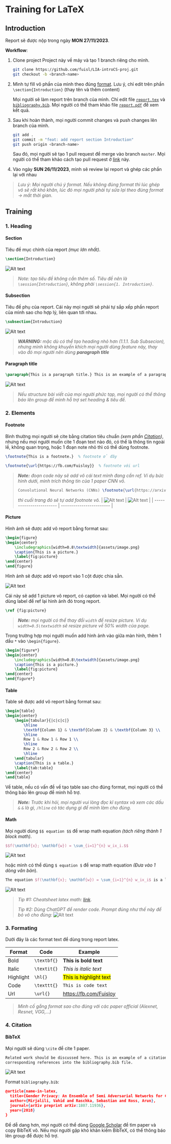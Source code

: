 # Training for LaTeX

## Introduction

Report sẽ được nộp trong ngày **MON 27/11/2023**.

**Workflow**:

1. Clone project Project này về máy và tạo 1 branch riêng cho mình.

    ```bash
    git clone https://github.com/fuisl/LIA-introCS-proj.git
    git checkout -b <branch-name>
    ```

2. Mình tự fill vô phần của mình theo đúng [format](#training). Lưu ý, chỉ edit trên phần `\section{Introduction}` (thay tên và thêm content)

    Mọi người sẽ làm report trên branch của mình. Chỉ edit file [`report.tex`](report.tex) và [`bibliography.bib`](bibliography.bib). Mọi người có thể tham khảo file [`report.pdf`](report.pdf) để xem kết quả.

3. Sau khi hoàn thành, mọi người commit changes và push changes lên branch của mình.

    ```bash
    git add .
    git commit -m "feat: add report section Introduction"
    git push origin <branch-name>
    ```

    Sau đó, mọi người sẽ tạo 1 pull request để merge vào branch `master`. Mọi người có thể tham khảo cách tạo pull request ở [link](https://docs.github.com/en/github/collaborating-with-issues-and-pull-requests/creating-a-pull-request) này.

4. Vào ngày **SUN 26/11/2023**, mình sẽ review lại report và ghép các phần lại với nhau

> *Lưu ý: Mọi người chú ý format. Nếu không đúng format thì lúc ghép vô sẽ rất khó khăn, lúc đó mọi người phải tự sửa lại theo đúng format -> mất thời gian.*

## Training

### 1. Heading

#### Section

Tiêu đề mục chính của report *(mục lớn nhất)*.

```latex
\section{Introduction}
```

![Alt text](assets/image-1.png)

> *Note: tạo tiêu đề không cần thêm số. Tiêu đề nên là `\session{Introduction}`, không phải `\session{1. Introduction}`.*

#### Subsection

Tiêu đề phụ của report. Cái này mọi người sẽ phải tự sắp xếp phần report của mình sao cho hợp lý, liên quan tới nhau.

```latex
\subsection{Introduction}
```

![Alt text](assets/image-2.png)

> ***WARNING:** mặc dù có thể tạo heading nhỏ hơn (1.1.1. Sub Subsecion), nhưng mình không khuyến khích mọi người dùng feature này, thay vào đó mọi người nên dùng **paragraph title***

#### Paragraph title

```latex
\paragraph{This is a paragraph title.} This is an example of a paragraph
```

![Alt text](assets/image-3.png)

> *Nếu structure bài viết của mọi người phức tạp, mọi người có thể thông báo lên group để mình hỗ trợ set heading & tiêu đề.*

### 2. Elements

#### Footnote

Bình thường mọi người sẽ cite bằng citation tiêu chuẩn *(xem phần [Citation](#4-citation))*, nhưng nếu mọi người muốn cite 1 đoạn text nào đó, có thể là thông tin ngoài lề, không quan trọng, hoặc 1 đoạn note nhỏ thì có thể dùng footnote.

```latex
\footnote{This is a footnote.}  % footnote ở đây

\footnote{\url{https://fb.com/Fuisloy}}  % footnote với url
```

> ***Note:** đoạn code này sẽ add vô cái text mình đang cần ref. Ví dụ bức hình dưới, mình trích thông tin của 1 paper CNN vô.*
>
> ```latex
> Convolutional Neural Networks (CNNs) \footnote{\url{https://arxiv.org/pdf/1511.08458.pdf}} have garnered particular attention and proven to be a pivotal model.
> ```
>
> *thì cuối trang đó sẽ tự add footnote vô.*
> | ![Alt text](assets/image-4.png) | ![Alt text](assets/image-5.png) |
> | ------------------------ | ------------------------ |

#### Picture

Hình ảnh sẽ được add vô report bằng format sau:

```latex
\begin{figure}
\begin{center}
    \includegraphics[width=0.8\textwidth]{assets/image.png}
    \caption{This is a picture.}
    \label{fig:picture}
\end{center}
\end{figure}
```

Hình ảnh sẽ được add vô report vào 1 cột được chia sẵn.

![Alt text](assets/image-9.png)

Cái này sẽ add 1 picture vô report, có caption và label. Mọi người có thể dùng label để ref lại hình ảnh đó trong report.

```latex
\ref {fig:picture}
```

> ***Note:** mọi người có thể thay đổi `width` để resize picture. Ví dụ `width=0.5\textwidth` sẽ resize picture về 50% width của page.*

Trong trường hợp mọi người muốn add hình ảnh vào giữa màn hình, thêm 1 dấu `*` vào `\begin{figure}`.

```latex
\begin{figure*}
\begin{center}
    \includegraphics[width=0.8\textwidth]{assets/image.png}
    \caption{This is a picture.}
    \label{fig:picture}
\end{center}
\end{figure*}
```

#### Table

Table sẽ được add vô report bằng format sau:

```latex
\begin{table}
\begin{center}
    \begin{tabular}{|c|c|c|}
        \hline
        \textbf{Column 1} & \textbf{Column 2} & \textbf{Column 3} \\
        \hline
        Row 1 & Row 1 & Row 1 \\
        \hline
        Row 2 & Row 2 & Row 2 \\
        \hline
    \end{tabular}
    \caption{This is a table.}
    \label{tab:table}
\end{center}
\end{table}
```

Về table, nếu có vấn đề về tạo table sao cho đúng format, mọi người có thể thông báo lên group để mình hỗ trợ.

> ***Note:** Trước khi hỏi, mọi người vui lòng đọc kĩ syntax và xem các dấu `&` `&` là gì, `/hline` có tác dụng gì để mình làm cho đúng.*

#### Math

Mọi người dùng `$$ equation $$` để wrap math equation *(tách riêng thành 1 block math)*.

```latex
$$f(\mathbf{x}; \mathbf{w}) = \sum_{i=1}^{n} w_ix_i.$$
```

![Alt text](assets/image-6.png)

hoặc mình có thể dùng `$ equation $` để wrap math equation *(Đưa vào 1 dòng văn bản*).

```latex
The equation $f(\mathbf{x}; \mathbf{w}) = \sum_{i=1}^{n} w_ix_i$ is a linear function.
```

![Alt text](assets/image-7.png)

> *Tip #1: Cheatsheet latex math: [link](https://quickref.me/latex)*.
>
> *Tip #2: Dùng ChatGPT để render code. Prompt đúng như thế này để bỏ vô cho đúng:*
> ![Alt text](assets/image-8.png)

### 3. Formating

Dưới đây là các format text để dùng trong report latex.

|Format|Code|Example|
|------|----|-------|
|Bold|`\textbf{}`|**This is bold text**|
|Italic|`\textit{}`|*This is italic text*|
|Highlight|`\hl{}`|<mark>This is highlight text</mark>|
|Code|`\texttt{}`|`This is code text`|
|Url|`\url{}`|<https://fb.com/Fuisloy>|

> *Mình cố gắng format sao cho đúng với các paper official (Alexnet, Resnet, VGG,...)*

### 4. Citation

#### BibTeX

Mọi người sẽ dùng `\cite` để cite 1 paper.

```latex
Related work should be discussed here. This is an example of a citation \cite{name-in-latex}. To format the citations properly, put the
corresponding references into the bibliography.bib file.
```

![Alt text](assets/image-10.png)

Format `bibliography.bib`:

```json
@article{name-in-latex,
  title={Gender Privacy: An Ensemble of Semi Adversarial Networks for Confounding Arbitrary Gender Classifiers},
  author={Mirjalili, Vahid and Raschka, Sebastian and Ross, Arun},
  journal={arXiv preprint arXiv:1807.11936},
  year={2018}
}
```

Để dễ dang hơn, mọi người có thể dùng [Google Scholar](https://scholar.google.com/) để tìm paper và copy BibTeX vô. Nếu mọi người gặp khó khăn kiếm BibTeX, có thể thông báo lên group để được hỗ trợ.
